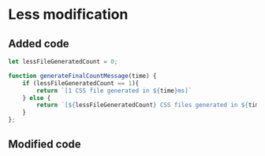 # Less modification

## Added code

```javascript
let lessFileGeneratedCount = 0;

function generateFinalCountMessage(time) {
    if (lessFileGeneratedCount == 1){
        return `[1 CSS file generated in ${time}ms]`
    } else {
        return `[${lessFileGeneratedCount} CSS files generated in ${time}ms]`
    }
};
```

## Modified code

```javascript

```